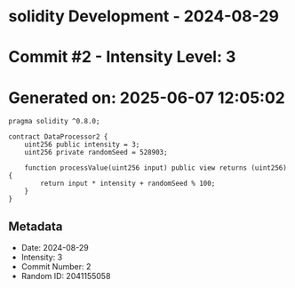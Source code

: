 ﻿# solidity Development - 2024-08-29
# Commit #2 - Intensity Level: 3
# Generated on: 2025-06-07 12:05:02
```solidity
pragma solidity ^0.8.0;

contract DataProcessor2 {
    uint256 public intensity = 3;
    uint256 private randomSeed = 528903;

    function processValue(uint256 input) public view returns (uint256) {
        return input * intensity + randomSeed % 100;
    }
}
```
## Metadata
- Date: 2024-08-29
- Intensity: 3
- Commit Number: 2
- Random ID: 2041155058
